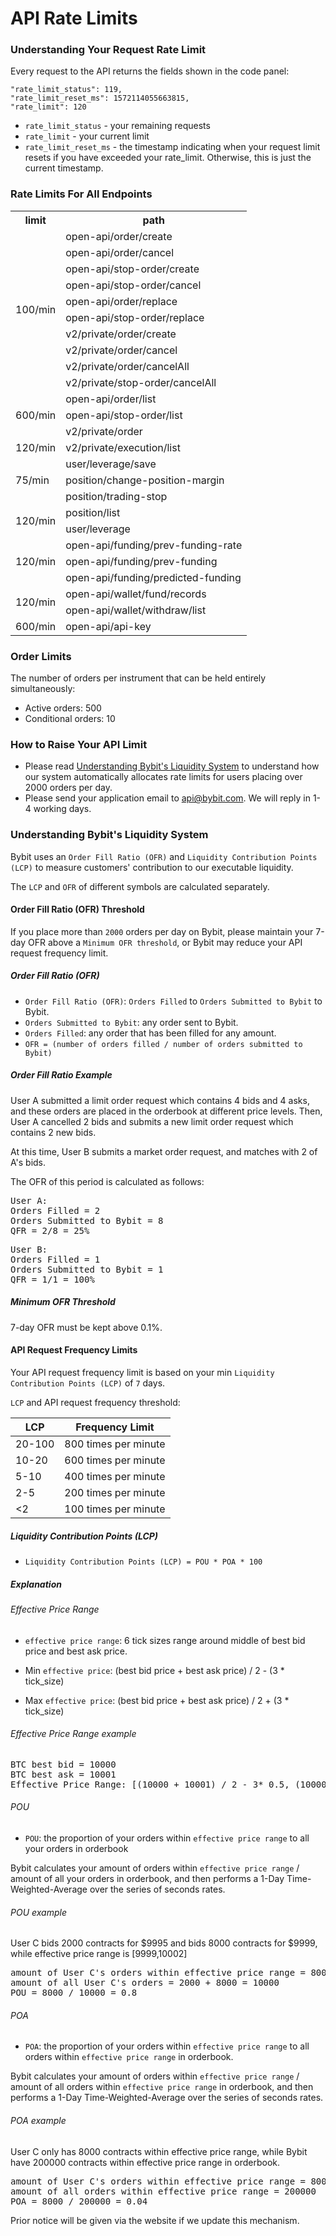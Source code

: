 # API Rate Limits
### Understanding Your Request Rate Limit
Every request to the API returns the fields shown in the code panel:

```
"rate_limit_status": 119,
"rate_limit_reset_ms": 1572114055663815,
"rate_limit": 120
```

* `rate_limit_status` - your remaining requests
* `rate_limit` - your current limit
* `rate_limit_reset_ms` - the timestamp indicating when your request limit resets if you have exceeded your rate_limit. Otherwise, this is just the current timestamp.


### Rate Limits For All Endpoints
<table class="custom_table">
  <tr>
    <th>limit</th>
    <th>path</th>
  </tr>
  <tr>
    <td rowspan="10">100/min</td>
    <td>open-api/order/create </td>
  </tr>
  <tr><td>open-api/order/cancel       </td></tr>
  <tr><td>open-api/stop-order/create  </td></tr>
  <tr><td>open-api/stop-order/cancel  </td></tr>
  <tr><td>open-api/order/replace      </td></tr>
  <tr><td>open-api/stop-order/replace </td></tr>
  <tr><td>v2/private/order/create     </td></tr>
  <tr><td>v2/private/order/cancel     </td></tr>
  <tr><td>v2/private/order/cancelAll  </td></tr>
  <tr><td>v2/private/stop-order/cancelAll </td></tr>
  <tr>
    <td rowspan="3">600/min</td>
    <td>open-api/order/list </td>
  </tr>
  <tr><td>open-api/stop-order/list </td></tr>
  <tr><td>v2/private/order </td></tr>
  <tr>
    <td>120/min</td>
    <td>v2/private/execution/list</td>
  </tr>
  <tr>
    <td rowspan="3">75/min</td>
    <td>user/leverage/save  </td>
  </tr>
  <tr><td>position/change-position-margin </td></tr>
  <tr><td>position/trading-stop           </td></tr>
  <tr>
    <td rowspan="2">120/min</td>
    <td>position/list  </td>
  </tr>
  <tr><td>user/leverage</td></tr>
  <tr>
    <td rowspan="3">120/min</td>
    <td>open-api/funding/prev-funding-rate  </td>
  </tr>
  <tr><td>open-api/funding/prev-funding      </td></tr>
  <tr><td>open-api/funding/predicted-funding </td></tr>
  <tr>
    <td rowspan="2">120/min</td>
    <td>open-api/wallet/fund/records  </td>
  </tr>
<tr><td>open-api/wallet/withdraw/list </td></tr>
<tr>
    <td rowspan="1">600/min</td>
    <td>open-api/api-key  </td>
  </tr>
</table>

### Order Limits
The number of orders per instrument that can be held entirely simultaneously:

* Active orders: 500
* Conditional orders: 10

### How to Raise Your API Limit
* Please read <a href="#understanding-bybit-39-s-liquidity-system">Understanding Bybit's Liquidity System</a> to understand how our system automatically allocates rate limits for users placing over 2000 orders per day.
* Please send your application email to <a href="mailto:api@bybit.com">api@bybit.com</a>. We will reply in 1-4 working days.


### Understanding Bybit's Liquidity System
Bybit uses an `Order Fill Ratio (OFR)` and `Liquidity Contribution Points (LCP)` to measure customers' contribution to our executable liquidity.

The `LCP` and `OFR` of different symbols are calculated separately.

#### Order Fill Ratio (OFR) Threshold
If you place more than `2000` orders per day on Bybit, please maintain your 7-day OFR above a `Minimum OFR threshold`, or Bybit may reduce your API request frequency limit.

##### Order Fill Ratio (OFR)
* `Order Fill Ratio (OFR)`: `Orders Filled` to `Orders Submitted to Bybit` to Bybit.
* `Orders Submitted to Bybit`: any order sent to Bybit.
* `Orders Filled`: any order that has been filled for any amount.
* `OFR = (number of orders filled / number of orders submitted to Bybit)`

##### Order Fill Ratio Example
User A submitted a limit order request which contains 4 bids and 4 asks, and these orders are placed in the orderbook at different price levels. Then, User A cancelled 2 bids and submits a new limit order request which contains 2 new bids.

At this time, User B submits a market order request, and matches with 2 of A's bids.

The OFR of this period is calculated as follows:

<pre class="center-column-nonindent">
User A:
Orders Filled = 2
Orders Submitted to Bybit = 8
QFR = 2/8 = 25%
</pre>

<pre class="center-column-nonindent">
User B:
Orders Filled = 1
Orders Submitted to Bybit = 1
QFR = 1/1 = 100%
</pre>


##### Minimum OFR Threshold
7-day OFR must be kept above 0.1%.


#### API Request Frequency Limits

Your API request frequency limit is based on your min `Liquidity Contribution Points (LCP)` of `7` days.


`LCP` and API request frequency threshold:

|  LCP     | Frequency Limit |
|  ----    | ----  |
| 20-100  | 800 times per minute |
| 10-20   | 600 times per minute |
| 5-10    | 400 times per minute |
| 2-5     | 200 times per minute |
| <2      | 100 times per minute |

##### Liquidity Contribution Points (LCP)

* `Liquidity Contribution Points (LCP) = POU * POA * 100`

##### Explanation
###### Effective Price Range

* `effective price range`: 6 tick sizes range around middle of best bid price and best ask price.

* Min `effective price`:  (best bid price + best ask price) / 2 - (3 * tick_size)

* Max `effective price`:  (best bid price + best ask price) / 2 + (3 * tick_size)

###### Effective Price Range example
<pre class="center-column-nonindent">
BTC best bid = 10000
BTC best ask = 10001
Effective Price Range: [(10000 + 10001) / 2 - 3* 0.5, (10000 + 10001) / 2 + 3* 0.5] = [9999,10002]
</pre>


###### POU
* `POU`: the proportion of your orders within `effective price range` to all your orders in orderbook

Bybit calculates your amount of orders within `effective price range` / amount of all your orders in orderbook, and then performs a 1-Day Time-Weighted-Average over the series of seconds rates.

###### POU example
User C bids 2000 contracts for $9995 and bids 8000 contracts for $9999, while effective price range is [9999,10002]

<pre class="center-column-nonindent">
amount of User C's orders within effective price range = 8000
amount of all User C's orders = 2000 + 8000 = 10000
POU = 8000 / 10000 = 0.8
</pre>


###### POA
* `POA`: the proportion of your orders within `effective price range` to all orders within `effective price range` in orderbook.

Bybit calculates your amount of orders within `effective price range` / amount of all orders within `effective price range` in orderbook, and then performs a 1-Day Time-Weighted-Average over the series of seconds rates.

###### POA example
User C only has 8000 contracts within effective price range, while Bybit have 200000 contracts within effective price range in orderbook.

<pre class="center-column-nonindent">
amount of User C's orders within effective price range = 8000
amount of all orders within effective price range = 200000
POA = 8000 / 200000 = 0.04
</pre>

<aside class="notice">
Prior notice will be given via the website if we update this mechanism.
</aside>
